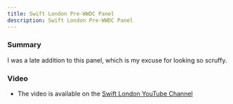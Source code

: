 ```yaml
---
title: Swift London Pre-WWDC Panel
description: Swift London Pre-WWDC Panel
---
```


### Summary

I was a late addition to this panel, which is my excuse for looking so scruffy.

### Video

- The video is available on the [Swift London YouTube Channel](https://youtu.be/PK1PPNTmGuw)


